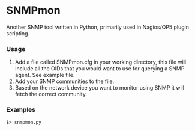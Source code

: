 # SNMPmon
Another SNMP tool written in Python, primarily used in Nagios/OP5 plugin scripting. 

### Usage
 1. Add a file called SNMPmon.cfg in your working directory, this file will include all the OIDs that you would want to use for querying a SNMP agent. See example file.
 2. Add your SNMP communities to the file.
 3. Based on the network device you want to monitor using SNMP it will fetch the correct community.

### Examples

```
$> snmpmon.py 
```
